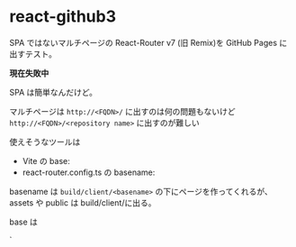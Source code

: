 # react-github3

SPA ではないマルチページの React-Router v7 (旧 Remix)を
GitHub Pages に出すテスト。

**現在失敗中**

SPA は簡単なんだけど。

マルチページは
`http://<FQDN>/` に出すのは何の問題もないけど
`http://<FQDN>/<repository name>` に出すのが難しい

使えそうなツールは

- Vite の base:
- react-router.config.ts の basename:

basename は `build/client/<basename>` の下にページを作ってくれるが、assets や public は build/client/に出る。

base は

`
